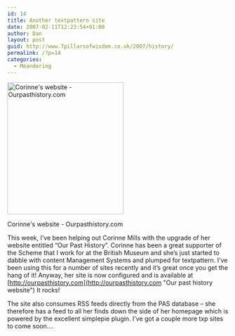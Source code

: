 ```yaml
---
id: 14
title: Another textpattern site
date: 2007-02-11T12:23:54+01:00
author: Dan
layout: post
guid: http://www.7pillarsofwisdom.co.uk/2007/history/
permalink: /?p=14
categories:
  - Meandering
---
```

<div id="attachment_26" style="width: 275px" class="wp-caption alignleft">
  <a href="http://35.176.43.170/images/uploads/2008/08/ourpasthistorycom.jpg" data-rel="lightbox-gallery-3oWj1bl2" data-rl_title="" data-rl_caption="" title=""><img aria-describedby="caption-attachment-26" class="size-medium wp-image-26" title="Corinne's website - Ourpasthistory.com" src="http://35.176.43.170/images/uploads/2008/08/ourpasthistorycom-265x300.jpg" alt="Corinne's website - Ourpasthistory.com" width="265" height="300" /></a>
  
  <p id="caption-attachment-26" class="wp-caption-text">
    Corinne's website - Ourpasthistory.com
  </p>
</div>

This week, I&#8217;ve been helping out Corinne Mills with the upgrade of her website entitled &#8220;Our Past History&#8221;. Corinne has been a great supporter of the Scheme that I work for at the British Museum and she&#8217;s just started to dabble with content Management Systems and plumped for textpattern. I&#8217;ve been using this for a number of sites recently and it&#8217;s great once you get the hang of it! Anyway, her site is now configured and is available at [http://ourpasthistory.com](http://ourpasthistory.com "Our past history website") It rocks!

The site also consumes RSS feeds directly from the PAS database &#8211; she therefore has a feed to all her finds down the side of her homepage which is powered by the excellent simplepie plugin. I&#8217;ve got a couple more txp sites to come soon&#8230;.